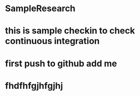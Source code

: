 # SampleResearch
# this is sample checkin to check continuous integration
# first push to github add me
# fhdfhfgjhfgjhj
